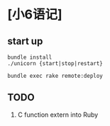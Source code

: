 # [小6语记]

## start up 

````
bundle install
./unicorn {start|stop|restart}

bundle exec rake remote:deploy
````

## TODO

  1. C function extern into Ruby
